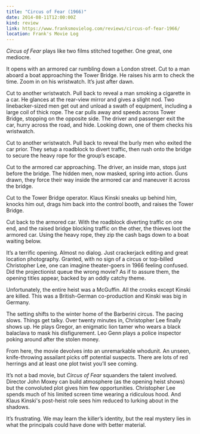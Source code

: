 ```yaml
---
title: "Circus of Fear (1966)"
date: 2014-08-11T12:00:00Z
kind: review
link: https://www.franksmovielog.com/reviews/circus-of-fear-1966/
location: Frank's Movie Log
---
```


_Circus of Fear_ plays like two films stitched together. One great, one mediocre.

It opens with an armored car rumbling down a London street. Cut to a man aboard a boat approaching the Tower Bridge. He raises his arm to check the time. Zoom in on his wristwatch. It’s just after dawn.

Cut to another wristwatch. Pull back to reveal a man smoking a cigarette in a car. He glances at the rear-view mirror and gives a slight nod. Two linebacker-sized men get out and unload a swath of equipment, including a large coil of thick rope. The car pulls away and speeds across Tower Bridge, stopping on the opposite side. The driver and passenger exit the car, hurry across the road, and hide. Looking down, one of them checks his wristwatch.

Cut to another wristwatch. Pull back to reveal the burly men who exited the car prior. They setup a roadblock to divert traffic, then rush onto the bridge to secure the heavy rope for the group’s escape.

Cut to the armored car approaching. The driver, an inside man, stops just before the bridge. The hidden men, now masked, spring into action. Guns drawn, they force their way inside the armored car and maneuver it across the bridge.

Cut to the Tower Bridge operator. Klaus Kinski sneaks up behind him, knocks him out, drags him back into the control booth, and raises the Tower Bridge.

Cut back to the armored car. With the roadblock diverting traffic on one end, and the raised bridge blocking traffic on the other, the thieves loot the armored car. Using the heavy rope, they zip the cash bags down to a boat waiting below.

It’s a terrific opening. Almost no dialog. Just crackerjack editing and great location photography. Granted, with no sign of a circus or top-billed Christopher Lee, one can imagine theater-goers in 1966 feeling confused. Did the projectionist queue the wrong movie? As if to assure them, the opening titles appear, backed by an oddly catchy theme.

Unfortunately, the entire heist was a McGuffin. All the crooks except Kinski are killed. This was a British-German co-production and Kinski was big in Germany.

The setting shifts to the winter home of the Barberini circus. The pacing slows. Things get talky. Over twenty minutes in, Christopher Lee finally shows up. He plays Gregor, an enigmatic lion tamer who wears a black balaclava to mask his disfigurement. Leo Genn plays a police inspector poking around after the stolen money.

From here, the movie devolves into an unremarkable whodunit. An unseen, knife-throwing assailant picks off potential suspects. There are lots of red herrings and at least one plot twist you’ll see coming.

It’s not a bad movie, but _Circus of Fear_ squanders the talent involved. Director John Moxey can build atmosphere (as the opening heist shows) but the convoluted plot gives him few opportunities. Christopher Lee spends much of his limited screen time wearing a ridiculous hood. And Klaus Kinski's post-heist role sees him reduced to lurking about in the shadows.

It’s frustrating. We may learn the killer’s identity, but the real mystery lies in what the principals could have done with better material.


